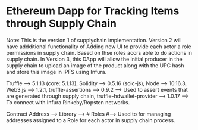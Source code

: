 # Ethereum Dapp for Tracking Items through Supply Chain

Note: This is the version 1 of supplychain implementation. Version 2 will have addditional functionality of Adding new UI to provide each actor a role permissions in supply chain. Based on thse roles acors able to do actions in supply chain. In Version 3, this DApp will allow the initial producer in the supply chain to upload an image of the product along with the UPC hash and store this image in IPFS using Infura.

Truffle --> 5.1.13 (core: 5.1.13),
Solidity --> 0.5.16 (solc-js),
Node --> 10.16.3,
Web3.js --> 1.2.1,
truffle-assertions --> 0.9.2 --> Used to assert events that are generated through supply chain,
truffle-hdwallet-provider --> 1.0.17 --> To connect with Infura Rinkeby/Ropsten networks.

Contract Address --> 
Librery --> # Roles #--> Used to for managing addresses assigned to a Role for each actor in supply chain process.
